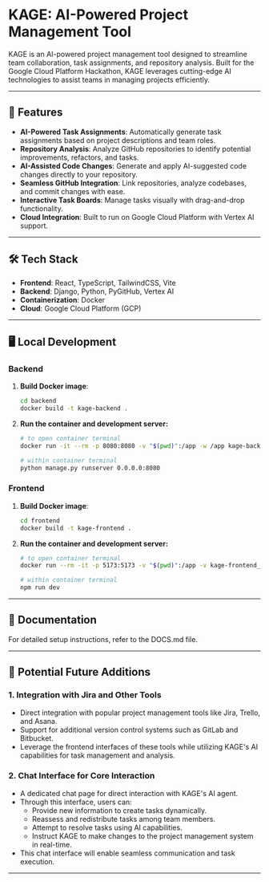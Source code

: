 # KAGE: AI-Powered Project Management Tool

KAGE is an AI-powered project management tool designed to streamline team collaboration, task assignments, and repository analysis. Built for the Google Cloud Platform Hackathon, KAGE leverages cutting-edge AI technologies to assist teams in managing projects efficiently.

---

## 🚀 Features

- **AI-Powered Task Assignments**: Automatically generate task assignments based on project descriptions and team roles.
- **Repository Analysis**: Analyze GitHub repositories to identify potential improvements, refactors, and tasks.
- **AI-Assisted Code Changes**: Generate and apply AI-suggested code changes directly to your repository.
- **Seamless GitHub Integration**: Link repositories, analyze codebases, and commit changes with ease.
- **Interactive Task Boards**: Manage tasks visually with drag-and-drop functionality.
- **Cloud Integration**: Built to run on Google Cloud Platform with Vertex AI support.

---

## 🛠️ Tech Stack

- **Frontend**: React, TypeScript, TailwindCSS, Vite
- **Backend**: Django, Python, PyGitHub, Vertex AI
- **Containerization**: Docker
- **Cloud**: Google Cloud Platform (GCP)

---

## 🖥️ Local Development

### Backend

1. **Build Docker image**:
   ```bash
   cd backend
   docker build -t kage-backend .
   ```

2. **Run the container and development server:**
    ```bash
    # to open container terminal
    docker run -it --rm -p 8080:8080 -v "$(pwd)":/app -w /app kage-backend bash

    # within container terminal
    python manage.py runserver 0.0.0.0:8080
    ```

### Frontend

1. **Build Docker image**:
   ```bash
   cd frontend
   docker build -t kage-frontend .
   ```

2. **Run the container and development server:**
    ```bash
    # to open container terminal
    docker run --rm -it -p 5173:5173 -v "$(pwd)":/app -v kage-frontend_node_modules:/app/node_modules -w /app kage-frontend bash

    # within container terminal
    npm run dev
    ```

---

## 📖 Documentation

For detailed setup instructions, refer to the DOCS.md file.

---

## 🔮 Potential Future Additions

### 1. **Integration with Jira and Other Tools**
   - Direct integration with popular project management tools like Jira, Trello, and Asana.
   - Support for additional version control systems such as GitLab and Bitbucket.
   - Leverage the frontend interfaces of these tools while utilizing KAGE's AI capabilities for task management and analysis.

### 2. **Chat Interface for Core Interaction**
   - A dedicated chat page for direct interaction with KAGE's AI agent.
   - Through this interface, users can:
     - Provide new information to create tasks dynamically.
     - Reassess and redistribute tasks among team members.
     - Attempt to resolve tasks using AI capabilities.
     - Instruct KAGE to make changes to the project management system in real-time.
   - This chat interface will enable seamless communication and task execution.

---
